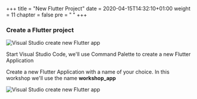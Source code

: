 +++
title = "New Flutter Project"
date = 2020-04-15T14:32:10+01:00
weight = 11
chapter = false
pre = "<b> </b>"
+++

### Create a Flutter project

![Visual Studio create new Flutter app](/images/code_command_palette.png)

Start Visual Studio Code, we'll use Command Palette to create a new Flutter Application

Create a new Flutter Application with a name of your choice. In this workshop we'll use the name **workshop_app**

![Visual Studio create new Flutter app](/images/code_new_flutter.png)




